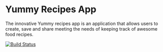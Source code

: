 # Yummy Recipes App
The innovative Yummy recipes app is an application that allows users to create, save and share meeting the needs of keeping track of awesome food recipes.

[![Build Status](https://travis-ci.org/arnoldkunihira/andela4.svg?branch=master)](https://travis-ci.org/arnoldkunihira/andela4)